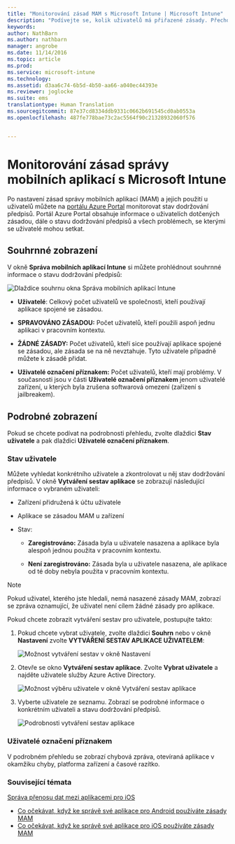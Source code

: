 ```yaml
---
title: "Monitorování zásad MAM s Microsoft Intune | Microsoft Intune"
description: "Podívejte se, kolik uživatelů má přiřazené zásady. Přechodem k podrobnostem zjistíte další informace."
keywords: 
author: NathBarn
ms.author: nathbarn
manager: angrobe
ms.date: 11/14/2016
ms.topic: article
ms.prod: 
ms.service: microsoft-intune
ms.technology: 
ms.assetid: d3aa6c74-6b5d-4b50-aa66-a040ec44393e
ms.reviewer: joglocke
ms.suite: ems
translationtype: Human Translation
ms.sourcegitcommit: 87e37cd8334ddb9331c0662b691545cd0ab0553a
ms.openlocfilehash: 487fe778bae73c2ac5564f90c21328932060f576


---
```


# <a name="monitor-mobile-app-management-policies-with-microsoft-intune"></a>Monitorování zásad správy mobilních aplikací s Microsoft Intune
Po nastavení zásad správy mobilních aplikací (MAM) a jejich použití u uživatelů můžete na [portálu Azure Portal](https://portal.azure.com) monitorovat stav dodržování předpisů. Portál Azure Portal obsahuje informace o uživatelích dotčených zásadou, dále o stavu dodržování předpisů a všech problémech, se kterými se uživatelé mohou setkat.
## <a name="summary-view"></a>Souhrnné zobrazení
V okně **Správa mobilních aplikací Intune** si můžete prohlédnout souhrnné informace o stavu dodržování předpisů:


![Dlaždice souhrnu okna Správa mobilních aplikací Intune](../media/mam-azure-portal-user-status-summary.png)

-   **Uživatelé**: Celkový počet uživatelů ve společnosti, kteří používají aplikace spojené se zásadou.

-   **SPRAVOVÁNO ZÁSADOU:** Počet uživatelů, kteří použili aspoň jednu aplikaci v pracovním kontextu.

-   **ŽÁDNÉ ZÁSADY:** Počet uživatelů, kteří sice používají aplikace spojené se zásadou, ale zásada se na ně nevztahuje. Tyto uživatele případně můžete k zásadě přidat.

- **Uživatelé označení příznakem:** Počet uživatelů, kteří mají problémy. V současnosti jsou v části **Uživatelé označení příznakem** jenom uživatelé zařízení, u kterých byla zrušena softwarová omezení (zařízení s jailbreakem).


## <a name="detailed-view"></a>Podrobné zobrazení
Pokud se chcete podívat na podrobnosti přehledu, zvolte dlaždici **Stav uživatele** a pak dlaždici **Uživatelé označení příznakem**.

### <a name="user-status"></a>Stav uživatele
Můžete vyhledat konkrétního uživatele a zkontrolovat u něj stav dodržování předpisů. V okně **Vytváření sestav aplikace** se zobrazují následující informace o vybraném uživateli:
- Zařízení přidružená k účtu uživatele

- Aplikace se zásadou MAM u zařízení

- Stav:

  - **Zaregistrováno:** Zásada byla u uživatele nasazena a aplikace byla alespoň jednou použita v pracovním kontextu.

  - **Není zaregistrováno:** Zásada byla u uživatele nasazena, ale aplikace od té doby nebyla použita v pracovním kontextu.

>[!NOTE]
> Pokud uživatel, kterého jste hledali, nemá nasazené zásady MAM, zobrazí se zpráva oznamující, že uživatel není cílem žádné zásady pro aplikace.

Pokud chcete zobrazit vytváření sestav pro uživatele, postupujte takto:

1.  Pokud chcete vybrat uživatele, zvolte dlaždici **Souhrn** nebo v okně **Nastavení** zvolte **VYTVÁŘENÍ SESTAV APLIKACE UŽIVATELEM**:

    ![Možnost vytváření sestav v okně Nastavení](../media/mam-azure-portal-app-reporting-by-user-settings-blade.png)

2. Otevře se okno **Vytváření sestav aplikace**. Zvolte **Vybrat uživatele** a najděte uživatele služby Azure Active Directory.

    ![Možnost výběru uživatele v okně Vytváření sestav aplikace](../media/mam-azure-portal-app-reporting-select-user.png)

3. Vyberte uživatele ze seznamu. Zobrazí se podrobné informace o konkrétním uživateli a stavu dodržování předpisů.

    ![Podrobnosti vytváření sestav aplikace](../media/mam-azure-portal-app-reporting-by-user.png)

### <a name="flagged-users"></a>Uživatelé označení příznakem
V podrobném přehledu se zobrazí chybová zpráva, otevíraná aplikace v okamžiku chyby, platforma zařízení a časové razítko.  

### <a name="see-also"></a>Související témata
[Správa přenosu dat mezi aplikacemi pro iOS](manage-data-transfer-between-ios-apps-with-microsoft-intune.md)

* [Co očekávat, když ke správě své aplikace pro Android používáte zásady MAM](user-experience-for-mam-enabled-android-apps-with-microsoft-intune.md)
* [Co očekávat, když ke správě své aplikace pro iOS používáte zásady MAM](user-experience-for-mam-enabled-ios-apps-with-microsoft-intune.md)



<!--HONumber=Dec16_HO2-->


